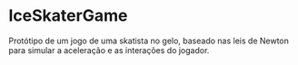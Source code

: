 # IceSkaterGame
Protótipo de um jogo de uma skatista no gelo, baseado nas leis de Newton para simular a aceleração e as interações do jogador. 
